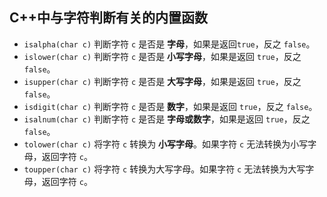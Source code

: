 
## C++中与字符判断有关的内置函数
- `isalpha(char c)` 判断字符 `c` 是否是 **字母**，如果是返回`true`，反之 `false`。
- `islower(char c)` 判断字符 `c` 是否是 **小写字母**，如果是返回 `true`，反之 `false`。
- `isupper(char c)` 判断字符 `c` 是否是 **大写字母**，如果是返回 `true`，反之 `false`。
- `isdigit(char c)` 判断字符 `c` 是否是 **数字**，如果是返回 `true`，反之 `false`。
- `isalnum(char c)` 判断字符 `c` 是否是 **字母或数字**，如果是返回 `true`，反之 `false`。
- `tolower(char c)` 将字符 `c` 转换为 **小写字母**。如果字符 `c` 无法转换为小写字母，返回字符 `c`。
- `toupper(char c)` 将字符 `c` 转换为大写字母。如果字符 `c` 无法转换为大写字母，返回字符 `c`。
